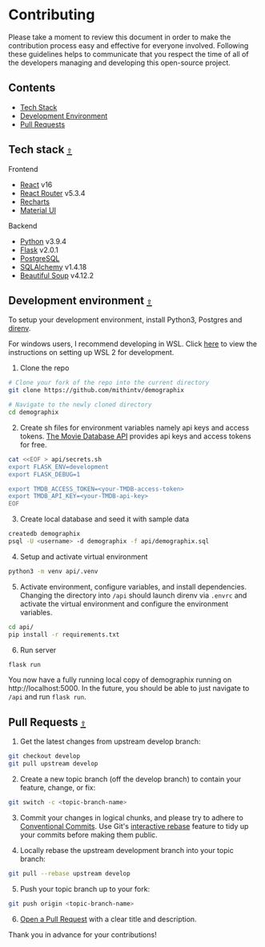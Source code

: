 # Contributing
Please take a moment to review this document in order to make the contribution process easy and effective for everyone involved. Following these guidelines helps to communicate that you respect the time of all of the developers managing and developing this open-source project.

<a id="contents"></a>
## Contents

- [Tech Stack](#tech-stack)
- [Development Environment](#dev-env)
- [Pull Requests](#pull-requests)

<a id="tech-stack"></a>

## Tech stack [`⇧`](#contents)

Frontend

- [React](https://react.dev/) v16
- [React Router](https://reactrouter.com/en/main) v5.3.4
- [Recharts](https://recharts.org/en-US/)
- [Material UI](https://mui.com/)

Backend

- [Python](https://docs.python.org/3/) v3.9.4
- [Flask](https://flask.palletsprojects.com/en/2.3.x/) v2.0.1
- [PostgreSQL](https://www.postgresql.org/docs/)
- [SQLAlchemy](https://docs.sqlalchemy.org/en/20/)  v1.4.18
- [Beautiful Soup](https://www.crummy.com/software/BeautifulSoup/bs4/doc/) v4.12.2

<a id="dev-env"></a>

## Development environment [`⇧`](#contents)

To setup your development environment, install Python3, Postgres and [direnv](https://direnv.net/).

For windows users, I recommend developing in WSL. Click [here](https://learn.microsoft.com/en-us/windows/wsl/setup/environment) to view the instructions on setting up WSL 2 for development.

1. Clone the repo

```bash
# Clone your fork of the repo into the current directory
git clone https://github.com/mithintv/demographix

# Navigate to the newly cloned directory
cd demographix
```

2. Create sh files for environment variables namely api keys and access tokens. [The Movie Database API](https://developer.themoviedb.org/docs) provides api keys and access tokens for free.

```bash
cat <<EOF > api/secrets.sh
export FLASK_ENV=development
export FLASK_DEBUG=1

export TMDB_ACCESS_TOKEN=<your-TMDB-access-token>
export TMDB_API_KEY=<your-TMDB-api-key>
EOF
```

3. Create local database and seed it with sample data

```bash
createdb demographix
psql -U <username> -d demographix -f api/demographix.sql
```

4. Setup and activate virtual environment

```bash
python3 -m venv api/.venv
```

5. Activate environment, configure variables, and install dependencies. Changing the directory into `/api` should launch direnv via `.envrc` and activate the virtual environment and configure the environment variables.

```bash
cd api/
pip install -r requirements.txt
```

6. Run server

```bash
flask run
```
You now have a fully running local copy of demographix running on http://localhost:5000. In the future, you should be able to just navigate to `/api` and run `flask run`.

<a id="pull-requests"></a>

## Pull Requests [`⇧`](#contents)

1. Get the latest changes from upstream develop branch:

```bash
git checkout develop
git pull upstream develop
```

2. Create a new topic branch (off the develop branch) to contain your feature, change, or fix:

```bash
git switch -c <topic-branch-name>
```

3. Commit your changes in logical chunks, and please try to adhere to [Conventional Commits](https://www.conventionalcommits.org/en/v1.0.0/). Use Git's [interactive rebase](https://docs.github.com/en/github/getting-started-with-github/about-git-rebase) feature to tidy up your commits before making them public.

4. Locally rebase the upstream development branch into your topic branch:

```bash
git pull --rebase upstream develop
```

5. Push your topic branch up to your fork:

```bash
git push origin <topic-branch-name>
```

6. [Open a Pull Request](https://help.github.com/articles/using-pull-requests/) with a clear title and description.

Thank you in advance for your contributions!
